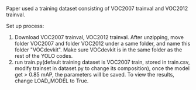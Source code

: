 Paper used a training dataset consisting of VOC2007 trainval and VOC2012 trainval.

Set up process:
1. Download VOC2007 trainval, VOC2012 trainval. After unzipping, move folder VOC2007 and folder VOC2012 under a same folder, and name this folder "VOCdevkit". Make sure VOCdevkit is in the same folder as the rest of the YOLO codes.
2. run train.py(default training dataset is VOC2007 train, stored in train.csv, modify trainset in dataset.py to change its composition), once the model get > 0.85 mAP, the parameters will be saved. To view the results, change LOAD_MODEL to True.
